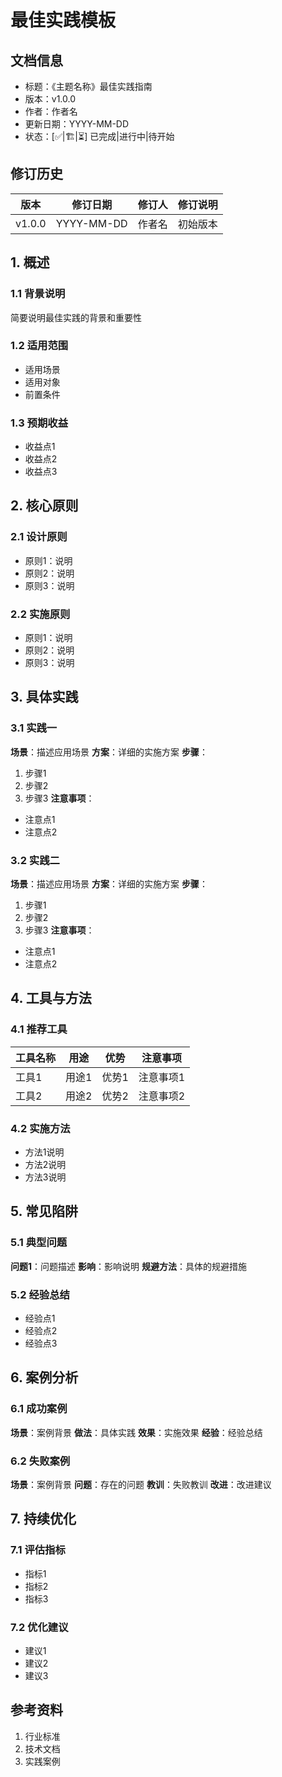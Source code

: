 # 最佳实践模板

## 文档信息
- 标题：《主题名称》最佳实践指南
- 版本：v1.0.0
- 作者：作者名
- 更新日期：YYYY-MM-DD
- 状态：[✅|🏗️|⏳] 已完成|进行中|待开始

## 修订历史
| 版本 | 修订日期 | 修订人 | 修订说明 |
|------|----------|--------|----------|
| v1.0.0 | YYYY-MM-DD | 作者名 | 初始版本 |

## 1. 概述
### 1.1 背景说明
简要说明最佳实践的背景和重要性

### 1.2 适用范围
- 适用场景
- 适用对象
- 前置条件

### 1.3 预期收益
- 收益点1
- 收益点2
- 收益点3

## 2. 核心原则
### 2.1 设计原则
- 原则1：说明
- 原则2：说明
- 原则3：说明

### 2.2 实施原则
- 原则1：说明
- 原则2：说明
- 原则3：说明

## 3. 具体实践
### 3.1 实践一
**场景**：描述应用场景
**方案**：详细的实施方案
**步骤**：
1. 步骤1
2. 步骤2
3. 步骤3
**注意事项**：
- 注意点1
- 注意点2

### 3.2 实践二
**场景**：描述应用场景
**方案**：详细的实施方案
**步骤**：
1. 步骤1
2. 步骤2
3. 步骤3
**注意事项**：
- 注意点1
- 注意点2

## 4. 工具与方法
### 4.1 推荐工具
| 工具名称 | 用途 | 优势 | 注意事项 |
|----------|------|------|----------|
| 工具1 | 用途1 | 优势1 | 注意事项1 |
| 工具2 | 用途2 | 优势2 | 注意事项2 |

### 4.2 实施方法
- 方法1说明
- 方法2说明
- 方法3说明

## 5. 常见陷阱
### 5.1 典型问题
**问题1**：问题描述
**影响**：影响说明
**规避方法**：具体的规避措施

### 5.2 经验总结
- 经验点1
- 经验点2
- 经验点3

## 6. 案例分析
### 6.1 成功案例
**场景**：案例背景
**做法**：具体实践
**效果**：实施效果
**经验**：经验总结

### 6.2 失败案例
**场景**：案例背景
**问题**：存在的问题
**教训**：失败教训
**改进**：改进建议

## 7. 持续优化
### 7.1 评估指标
- 指标1
- 指标2
- 指标3

### 7.2 优化建议
- 建议1
- 建议2
- 建议3

## 参考资料
1. 行业标准
2. 技术文档
3. 实践案例 